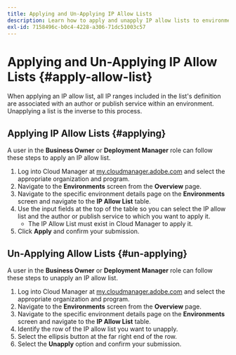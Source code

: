 ```yaml
---
title: Applying and Un-Applying IP Allow Lists 
description: Learn how to apply and unapply IP allow lists to environments.
exl-id: 7158496c-b0c4-4228-a306-71dc51003c57
---
```


# Applying and Un-Applying IP Allow Lists {#apply-allow-list}

When applying an IP allow list, all IP ranges included in the list's definition are associated with an author or publish service within an environment. Unapplying a list is the inverse to this process.

## Applying IP Allow Lists {#applying}

A user in the **Business Owner** or **Deployment Manager** role can follow these steps to apply an IP allow list.

1. Log into Cloud Manager at [my.cloudmanager.adobe.com](https://my.cloudmanager.adobe.com/) and select the appropriate organization and program.
1. Navigate to the **Environments** screen from the **Overview** page.
1. Navigate to the specific environment details page on the **Environments** screen and navigate to the **IP Allow List** table.
1. Use the input fields at the top of the table so you can select the IP allow list and the author or publish service to which you want to apply it.
   * The IP Allow List must exist in Cloud Manager to apply it.
1. Click **Apply** and confirm your submission.

## Un-Applying Allow Lists {#un-applying}

A user in the **Business Owner** or **Deployment Manager** role can follow these steps to unapply an IP allow list.

1. Log into Cloud Manager at [my.cloudmanager.adobe.com](https://my.cloudmanager.adobe.com/) and select the appropriate organization and program.
1. Navigate to the **Environments** screen from the **Overview** page.
1. Navigate to the specific environment details page on the **Environments** screen and navigate to the **IP Allow List** table.
1. Identify the row of the IP allow list you want to unapply.
1. Select the ellipsis button at the far right end of the row.
1. Select the **Unapply** option and confirm your submission.
